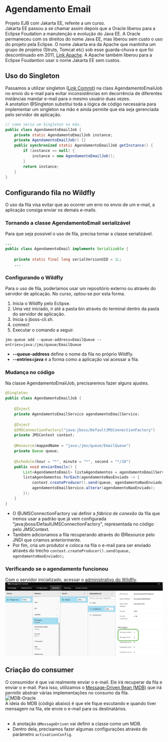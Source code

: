 # Agendamento Email
Projeto EJB com Jakarta EE, refente a um curso.\
Jakarta EE passou a se chamar assim depois que a Oracle liberou para a Eclipse Foudation a manutenção e evolução do Java EE. A Oracle permaneceu com os direitos do nome Java EE, mas liberou sem custo o uso do projeto pela Eclipse. O nome Jakarta era da Apache que mantinha um grupo de projetos (Struts, Tomcat etc) sob esse guarda-chuva e que foi descontinuado em 2011, [Link Apache](https://jakarta.apache.org/site/news/news-2011-q4.html#20111221.1). A Apache também liberou para a Eclipse Foudantion usar o nome Jakarta EE sem custos.

## Uso do Singleton
Passamos a utilizar singleton ([Link Commit](https://github.com/thiagovf/agendamento-email/commit/dc57338322c942f786d331fea75f8ba0b39caba6)) na class AgendamentoEmailJob no envio do e-mail para evitar inconsistências em decorrência de diferentes instâncias mandar e-mail para o mesmo usuário duas vezes.\
A anotation @Singleton substitui toda a lógica de código necessária para implementar um singleton na mão e ainda permite que ela seja gerenciada pelo servidor de aplicação.
```java
// como seria um Singleton na mão.
public class AgendamentoEmailJob {
    private static AgendamentoEmailJob instance;
    private AgendamentoEmailJob() {}
    public synchronized static AgendamentoEmailJob getInstance() {
        if (instance == null) {
            instance = new AgendamentoEmailJob(); 
        }
        return instance;
    }
}
  ```
## Configurando fila no Wildfly
O uso da fila visa evitar que ao ocorrer um erro no envio de um e-mail, a aplicação consiga  enviar os demais e-mails.
### Tornando a classe AgendamentoEmail serializável
Para que seja possível o uso de fila, precisa tornar a classe serializável.
```java
...
public class AgendamentoEmail implements Serializable {

	private static final long serialVersionUID = 1L;
    ...
```
### Configurando o Wildfly
Para o uso de fila, poderíamos usar um repositório externo ou através do servidor de aplicação. No curso, optou-se por esta forma.
1. Inicia o Wildfly pelo Eclipse.
2. Uma vez iniciado, ir até a pasta bin através do terminal dentro da pasta do servidor de aplicação.
3. Inicia o jboss-cli.sh.
4. connect
5. Executar o comando a seguir.
```
jms-queue add --queue-address=EmailQueue --entries=java:/jms/queue/EmailQueue
```
* **--queue-address** define o nome da fila no próprio Wildfly.
* **--entries=java** é a forma como a aplicação vai acessar a fila.
### Mudança no código
Na classe AgendamentoEmailJob, precisaremos fazer alguns ajustes.
```java
@Singleton
public class AgendamentoEmailJob {
	
	@Inject
	private AgendamentoEmailServico agendamentoEmailServico;
	
	@Inject
	@JMSConnectionFactory("java:jboss/DefaultJMSConnectionFactory")
	private JMSContext context;
	
	@Resource(mappedName = "java:/jms/queue/EmailQueue")
	private Queue queue;

	@Schedule(hour = "*", minute = "*", second = "*/10")
	public void enviarEmails() {
		List<AgendamentoEmail> listaAgendamentos = agendamentoEmailServico.listarPorNaoAgendado();
		listaAgendamentos.forEach(agendamentoNaoEnviado -> {
			context.createProducer().send(queue, agendamentoNaoEnviado);
			agendamentoEmailServico.alterar(agendamentoNaoEnviado);
		});
	}
}
```
* O @JMSConnectionFactory vai definir a *fábrica de conexão* da fila que iremos usar a padrão que já vem configurada "java:jboss/DefaultJMSConnectionFactory", representada no código pelo JMSContext.  
* Também adicionamos a fila recuperando através do @Resource pelo JNDI que criamos anteriormente.
* Por fim, cria um produtor e coloca na fila o e-mail para ser enviado através do trecho ```context.createProducer().send(queue, agendamentoNaoEnviado);```  
### Verificando se o agendamento funcionou
Com o servidor inicializado, acessar o [administrativo do Wildfly](http://127.0.0.1:9990).  
![wildfly-admin](https://github.com/thiagovf/agendamento-email/blob/master/wildfly-admin.png?raw=true)
## Criação do consumer 
O consumidor é que  vai realmente enviar o e-mail. Ele irá recuperar da fila e enviar o e-mail. Para isso, utilizamos o [Message-Driven Bean (MDB)](https://docs.oracle.com/cd/A97688_16/generic.903/a97677/mdb.htm) que irá permitir abstrair várias implementações no consumo da fila.  
![MDB-Oracle](https://docs.oracle.com/cd/A97688_16/generic.903/a97677/mdba.gif)  
A ideia do MDB (código abaixo) é que ele fique escutando e quando tiver mensagem na fila, ele envie o e-mail para os destinatários.  
<codigo-aqui>  
	</codigo-aqui>  
* A anotação ```@MessageDriven``` vai definir a classe como um MDB. 
* Dentro dela, precisamos fazer algumas configurações através do parâmetro ```activationConfig```.
